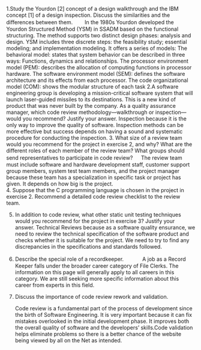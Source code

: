 1.Study the Yourdon [2] concept of a design walkthrough and the IBM concept [1] of a design inspection. Discuss the similarities and the differences between them.
 　　In the 1980s Yourdon developed the Yourdon Structured Method (YSM) in SSADM based on the functional structuring. The method supports two distinct design phases: analysis and design. YSM includes three discrete steps: the feasibility study; essential modeling; and implementation modeling. It offers a series of models:
      The behavioral model: states that system behavior can be described in three ways: Functions, dynamics and relationships.
      The processor environment model (PEM): describes the allocation of computing functions in processor hardware.
      The software environment model (SEM): defines the software architecture and its effects from each processor.
      The code organizational model (COM): shows the modular structure of each task
2.A software engineering group is developing a mission-critical software system that will launch laser-guided missiles to its destinations. This is a new kind of product that was never built by the company. As a quality assurance manager, which code review methodology—walkthrough or inspection—would you recommend? Justify your answer.
  Inspection because it is the only way to improve the quality of software. Inspection methods can be more effective but success depends on having a sound and systematic procedure for conducting the inspection.
3. What size of a review team would you recommend for the project in exercise 2, and why? What are the different roles of each member of the review team? What groups should send representatives to participate in code review?
　 The review team must include software and hardware development staff, customer support group members, system test team members, and the project manager because these team has a specialization in specific task or project has given. It depends on how big is the project.  
4. Suppose that the C programming language is chosen in the project in exercise 2. Recommend a detailed code review checklist to the review team.
     
    
5. In addition to code review, what other static unit testing techniques would you recommend for the project in exercise 3? Justify your answer. 
    Technical Reviews because as a software quality ensurance, we need to review the technical specification of the software product and checks whether it is suitable for the project. We need to try to  find any discrepancies in the specifications and standards followed.

6. Describe the special role of a recordkeeper.
　
　　A job as a Record Keeper falls under the broader career category of File Clerks. The information on this page will generally apply to all careers in this category. We are still seeking more specific information about this career from experts in this field.

7. Discuss the importance of code review rework and validation.
   
    Code review is a fundamental part of the process of development since the birth of Software Engineering. It is very important because it can fix mistakes overlooked in the initial development phase. It improves both the overall quality of software and the developers’ skills.Code validation helps eliminate problems so there is a better chance of the website being viewed by all on the Net as intended.
